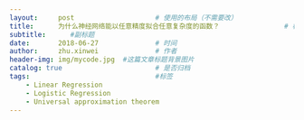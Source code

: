 ```yaml
---
layout:     post   				    # 使用的布局（不需要改）
title:      为什么神经网络能以任意精度拟合任意复杂度的函数？ 				# 标题 
subtitle:      #副标题
date:       2018-06-27 				# 时间
author:     zhu.xinwei 		    	# 作者
header-img: img/mycode.jpg 	#这篇文章标题背景图片
catalog: true 						# 是否归档
tags:								#标签
    - Linear Regression
    - Logistic Regression
    - Universal approximation theorem
---
```



